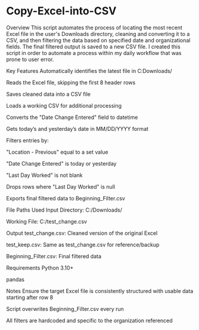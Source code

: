# Copy-Excel-into-CSV
Overview
This script automates the process of locating the most recent Excel file in the user's Downloads directory, cleaning and converting it to a CSV, and then filtering the data based on specified date and organizational fields. The final filtered output is saved to a new CSV file. I created this script in order to automate a process within my daily workflow that was prone to user error.

Key Features
Automatically identifies the latest file in C:Downloads/

Reads the Excel file, skipping the first 8 header rows

Saves cleaned data into a CSV file

Loads a working CSV for additional processing

Converts the "Date Change Entered" field to datetime

Gets today’s and yesterday’s date in MM/DD/YYYY format

Filters entries by:

"Location - Previous" equal to a set value

"Date Change Entered" is today or yesterday

"Last Day Worked" is not blank

Drops rows where "Last Day Worked" is null

Exports final filtered data to Beginning_Filter.csv

File Paths Used
Input Directory: C:/Downloads/

Working File: C:/test_change.csv

Output
test_change.csv: Cleaned version of the original Excel

test_keep.csv: Same as test_change.csv for reference/backup

Beginning_Filter.csv: Final filtered data

Requirements
Python 3.10+

pandas

Notes
Ensure the target Excel file is consistently structured with usable data starting after row 8

Script overwrites Beginning_Filter.csv every run

All filters are hardcoded and specific to the organization referenced
